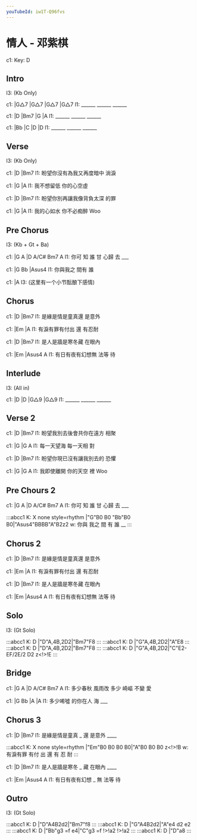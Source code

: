 ```yaml
---
youTubeId: iw1T-Q96fvs
---
```


# 情人 - 邓紫棋

c1: Key: D

## Intro

l3: (Kb Only)

c1: |G△7   |G△7   |G△7   |G△7
l1:  ______ ______ ______

c1: |D     |Bm7   |G     |A
l1:  ______ ______ ______

c1: |Bb    |C     |D     |D
l1:  ______ ______ ______

## Verse

l3: (Kb Only)

c1: |D                       |Bm7
l1:  盼望你沒有為我又再度暗中 淌淚

c1: |G         |A
l1:  我不想留低 你的心空虛

c1: |D                       |Bm7
l1:  盼望你別再讓我像背負太深 的罪

c1: |G         |A
l1:  我的心如水 你不必痴醉 Woo

## Pre Chorus

l3: (Kb + Gt + Ba)

c1: |G    A    |D  A/C# Bm7 A
l1:  你可 知 誰 甘 心歸 去  ___

c1: |G        Bb  |Asus4
l1:  你與我之 間有 誰

c1: |A
l3:  (这里有一个小节酝酿下感情)

## Chorus

c1: |D               |Bm7
l1:  是緣是情是童真還 是意外

c1: |Em               |A
l1:  有淚有罪有付出 還 有忍耐

c1: |D               |Bm7
l1:  是人是牆是寒冬藏 在眼內

c1: |Em              |Asus4 A
l1:  有日有夜有幻想無 法等  待


## Interlude

l3: (All in)

c1: |D     |D     |G△9   |G△9
l1:  ______ ______ ______

## Verse 2

c1: |D                       |Bm7
l1:  盼望我別去後會共你在遠方 相聚

c1: |G         |G        A
l1:  每一天望海 每一天相 對

c1: |D                       |Bm7
l1:  盼望你現已沒有讓我別去的 恐懼

c1: |G         |G        A
l1:  我即使離開 你的天空 裡 Woo

## Pre Chours 2

c1: |G    A    |D  A/C# Bm7 A
l1:  你可 知 誰 甘 心歸 去  ___

:::abcc1
K: X none style=rhythm
|"G"B0 B0 "Bb"B0 B0|"Asus4"BBBB"A"B2z2
w: 你與 我之 間 有 誰   __
:::

## Chorus 2

c1: |D               |Bm7
l1:  是緣是情是童真還 是意外

c1: |Em               |A
l1:  有淚有罪有付出 還 有忍耐

c1: |D               |Bm7
l1:  是人是牆是寒冬藏 在眼內

c1: |Em              |Asus4 A
l1:  有日有夜有幻想無 法等  待

## Solo

l3: (Gt Solo)

:::abcc1
K: D
|"D"A,4B,2D2|"Bm7"F8
:::
:::abcc1
K: D
|"G"A,4B,2D2|"A"E8
:::
:::abcc1
K: D
|"D"A,4B,2D2|"Bm7"F8
:::
:::abcc1
K: D
|"G"A,4B,2D2|"C"E2-EF/2E/2 D2 z<!>!E
:::

## Bridge

c1: |G         A     |D     A/C# Bm7  A
l1:   多少春秋 風雨改  多少 崎嶇 不變 愛

c1: |G         Bb      |A     |A
l1:   多少唏噓 的你在人 海 ___


## Chorus 3

c1: |D                  |Bm7
l1:  是緣是情是童真 _ 還 是意外 ____

:::abcc1
K: X none style=rhythm
|"Em"B0 B0 B0 B0|"A"B0 B0 B0 z<!>!B
w: 有淚有罪 有付 出 還 有 忍 耐
:::

c1: |D                  |Bm7
l1:  是人是牆是寒冬 _ 藏 在眼內 ____

c1: |Em                 |Asus4 A
l1:  有日有夜有幻想 _ 無 法等  待

## Outro

l3: (Gt Solo)

:::abcc1
K: D
|"D"A4B2d2|"Bm7"f8
:::
:::abcc1
K: D
|"G"A4B2d2|"A"e4 d2 e2
:::
:::abcc1
K: D
|"Bb"g3 =f e4|"C"g3 =f !>!a2 !>!a2
:::
:::abcc1
K: D
|"D"a8
:::
